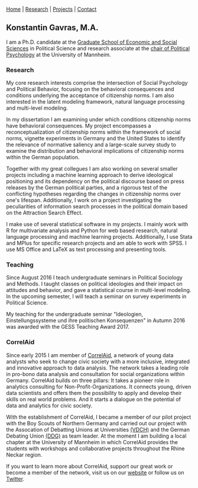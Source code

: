 [Home](/index.md) | [Research](research/index.md) | [Projects](projects/index.md) | [Contact](contact/index.md)

## Konstantin Gavras, M.A. 

I am a Ph.D. candidate at the [Graduate School of Economic and Social Sciences](https://gess.uni-mannheim.de/) in Political Science and research associate at the [chair of Political Psychology](http://lspwpp.sowi.uni-mannheim.de/english/team/researchers_and_assistant_lecturers/Konstantin%20Gavras/) at the University of Mannheim. 

### Research

My core research interests comprise the intersection of Social Psychology and Political Behavior, focusing on the behavioral consequences and conditions underlying the acceptance of citizenship norms. I am also interested in the latent modeling framework, natural language processing and multi-level modeling.

In my dissertation I am examining under which conditions citizenship norms have behavioral consequences. My project encompasses a reconceptualization of citizenship norms within the framework of social norms, vignette experiments in Germany and the United States to identify the relevance of normative saliency and a large-scale survey study to examine the distribution and behavioral implications of citizenship norms within the German population.

Together with my great collegues I am also working on several smaller projects including a machine learning approach to derive ideological positioning and its dependency on the political discourse based on press releases by the German political parties, and a rigorous test of the conflicting hypotheses regarding the changes in citizenship norms over one's lifespan. Additionally, I work on a project investigating the peculiarities of information search processes in the political domain based on the Attraction Search Effect.

I make use of several statistical software in my projects. I mainly work with R for multivariate analysis and Python for web based research, natural language processing and machine learning projects. Additionally, I use Stata and MPlus for specific research projects and am able to work with SPSS. I use MS Office and LaTeX as text processing and presenting tools.

### Teaching

Since August 2016 I teach undergraduate seminars in Political Sociology and Methods. I taught classes on political ideologies and their impact on attitudes and behavior, and gave a statistical course in multi-level modeling. In the upcoming semester, I will teach a seminar on survey experiments in Political Science.

My teaching for the undergraduate seminar "Ideologien, Einstellungssysteme und ihre politischen Konsequenzen" in Autumn 2016 was awarded with the GESS Teaching Award 2017.

### CorrelAid

Since early 2015 I am member of [CorrelAid](https://correlaid.org/en/), a network of young data analysts who seek to change civic society with a more inclusive, integrated and innovative approach to data analysis. The network takes a leading role in pro-bono data analysis and consultation for social organizations within Germany. CorrelAid builds on three pillars: It takes a pioneer role in analytics consulting for Non-Profit-Organizations. It connects young, driven data scientists and offers them the possibility to apply and develop their skills on real world problems. And it starts a dialogue on the potential of data and analytics for civic society.

With the establishment of CorrelAid, I became a member of our pilot project with the Boy Scouts of Northern Germany and carried out our project with the Assocation of Debatting Unions at Universities [(VDCH)](http://www.vdch.de/) and the German Debating Union [(DDG)](http://deutsche-debattiergesellschaft.de/) as team leader. At the moment I am building a local chapter at the University of Mannheim in which CorrelAid provides the students with workshops and collaborative projects throughout the Rhine Neckar region.

If you want to learn more about CorrelAid, support our great work or become a member of the network, visit us on our [website](https://correlaid.org/en/) or follow us on [Twitter](https://twitter.com/correlaid?lang=en).



